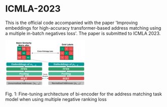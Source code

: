 # ICMLA-2023
This is the official code accompanied with the paper 'Improving embeddings for high-accuracy transformer-based address matching using a multiple in-batch negatives loss'.  The paper is submitted to ICMLA 2023.

<img src="fine_tuning.jpg" style="width: 50%; height: 50%;">


Fig. 1: Fine-tuning architecture of bi-encoder for the address matching task model when using multiple negative ranking loss

